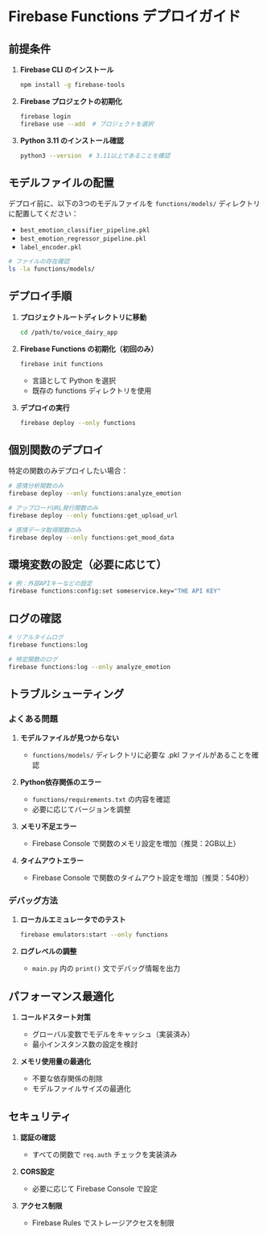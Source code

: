 # Firebase Functions デプロイガイド

## 前提条件

1. **Firebase CLI のインストール**
   ```bash
   npm install -g firebase-tools
   ```

2. **Firebase プロジェクトの初期化**
   ```bash
   firebase login
   firebase use --add  # プロジェクトを選択
   ```

3. **Python 3.11 のインストール確認**
   ```bash
   python3 --version  # 3.11以上であることを確認
   ```

## モデルファイルの配置

デプロイ前に、以下の3つのモデルファイルを `functions/models/` ディレクトリに配置してください：

- `best_emotion_classifier_pipeline.pkl`
- `best_emotion_regressor_pipeline.pkl`
- `label_encoder.pkl`

```bash
# ファイルの存在確認
ls -la functions/models/
```

## デプロイ手順

1. **プロジェクトルートディレクトリに移動**
   ```bash
   cd /path/to/voice_dairy_app
   ```

2. **Firebase Functions の初期化（初回のみ）**
   ```bash
   firebase init functions
   ```
   - 言語として Python を選択
   - 既存の functions ディレクトリを使用

3. **デプロイの実行**
   ```bash
   firebase deploy --only functions
   ```

## 個別関数のデプロイ

特定の関数のみデプロイしたい場合：

```bash
# 感情分析関数のみ
firebase deploy --only functions:analyze_emotion

# アップロードURL発行関数のみ
firebase deploy --only functions:get_upload_url

# 感情データ取得関数のみ
firebase deploy --only functions:get_mood_data
```

## 環境変数の設定（必要に応じて）

```bash
# 例：外部APIキーなどの設定
firebase functions:config:set someservice.key="THE API KEY"
```

## ログの確認

```bash
# リアルタイムログ
firebase functions:log

# 特定関数のログ
firebase functions:log --only analyze_emotion
```

## トラブルシューティング

### よくある問題

1. **モデルファイルが見つからない**
   - `functions/models/` ディレクトリに必要な .pkl ファイルがあることを確認

2. **Python依存関係のエラー**
   - `functions/requirements.txt` の内容を確認
   - 必要に応じてバージョンを調整

3. **メモリ不足エラー**
   - Firebase Console で関数のメモリ設定を増加（推奨：2GB以上）

4. **タイムアウトエラー**
   - Firebase Console で関数のタイムアウト設定を増加（推奨：540秒）

### デバッグ方法

1. **ローカルエミュレータでのテスト**
   ```bash
   firebase emulators:start --only functions
   ```

2. **ログレベルの調整**
   - `main.py` 内の `print()` 文でデバッグ情報を出力

## パフォーマンス最適化

1. **コールドスタート対策**
   - グローバル変数でモデルをキャッシュ（実装済み）
   - 最小インスタンス数の設定を検討

2. **メモリ使用量の最適化**
   - 不要な依存関係の削除
   - モデルファイルサイズの最適化

## セキュリティ

1. **認証の確認**
   - すべての関数で `req.auth` チェックを実装済み

2. **CORS設定**
   - 必要に応じて Firebase Console で設定

3. **アクセス制限**
   - Firebase Rules でストレージアクセスを制限
